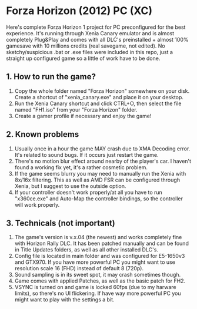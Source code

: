 # Forza Horizon (2012) PC (XC)

Here's complete Forza Horizon 1 project for PC preconfigured for the best experience. It's running through Xenia Canary emulator and is almost completely Plug&Play and comes with all DLC's preinstalled + almost 100% gamesave with 10 millions credits (real savegame, not edited). No sketchy/suspicious .bat or .exe files were included in this repo, just a straight up configured game so a little of work have to be done.

## 1. How to run the game?
1. Copy the whole folder named "Forza Horizon" somewhere on your disk. Create a shortcut of "xenia_canary.exe" and place it on your desktop.
2. Run the Xenia Canary shortcut and click CTRL+O, then select the file named "FH1.iso" from your "Forza Horizon" folder.
3. Create a gamer profile if necessary and enjoy the game!

## 2. Known problems
1. Usually once in a hour the game MAY crash due to XMA Decoding error. It's related to sound bugs. If it occurs just restart the game.
2. There's no motion blur effect around nearby of the player's car. I haven't found a working fix yet, it's a rather cosmetic problem.
3. If the game seems blurry you may need to manually run the Xenia with 8x/16x filtering. This as well as AMD FSR can be configured through Xenia, but I suggest to use the outside option.
4. If your controller doesn't work properly/at all you have to run "x360ce.exe" and Auto-Map the controller bindings, so the controller will work properly.

## 3. Technicals (not important)
1. The game's version is v.x.04 (the newest) and works completely fine with Horizon Rally DLC. It has been patched manually and can be found in Title Updates folders, as well as all other installed DLC's.
2. Config file is located in main folder and was configured for E5-1650v3 and GTX970. If you have more powerful PC you might want to use resolution scale 16 (FHD) instead of default 8 (720p).
3. Sound sampling is in its sweet spot, it may crash sometimes though.
4. Game comes with applied Patches, as well as the basic patch for FH2.
5. VSYNC is turned on and game is locked 60fps (due to my harware limits), so there's no UI flickering. If have way more powerful PC you might want to play with the settings a bit.
